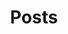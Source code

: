 ---
menu:
  after:
    name: blog
    weight: 5
    pre: <i data-feather="book" class="feather-menu" width=18 height=18></i>
title: Posts
---